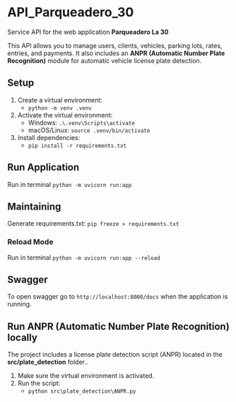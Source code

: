 # API_Parqueadero_30

Service API for the web application **Parqueadero La 30**

This API allows you to manage users, clients, vehicles, parking lots, rates, entries, and payments.
It also includes an **ANPR (Automatic Number Plate Recognition)** module for automatic vehicle license plate detection.

## Setup

1. Create a virtual environment:
   - `python -m venv .venv`
2. Activate the virtual environment:
   - Windows: `.\.venv\Scripts\activate`
   - macOS/Linux: `source .venv/bin/activate`
3. Install dependencies:
   - `pip install -r requirements.txt`

## Run Application

Run in terminal `python -m uvicorn run:app`

## Maintaining

Generate requirements.txt: `pip freeze > requirements.txt`

### Reload Mode

Run in terminal `python -m uvicorn run:app --reload`

## Swagger

To open swagger go to `http://localhost:8000/docs` when the application is running.

## Run ANPR (Automatic Number Plate Recognition) locally

The project includes a license plate detection script (ANPR) located in the **src/plate_detection** folder..

1. Make sure the virtual environment is activated.
2. Run the script:
   - `python src\plate_detection\ANPR.py`

